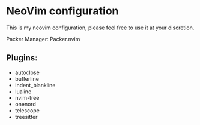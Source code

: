 # NeoVim configuration

This is my neovim configuration, please feel free to use it at your discretion.

Packer Manager: Packer.nvim

## Plugins: 

- autoclose
- bufferline
- indent_blankline
- lualine
- nvim-tree
- onenord
- telescope
- treesitter